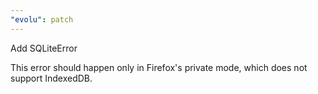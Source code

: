 ```yaml
---
"evolu": patch
---
```


Add SQLiteError

This error should happen only in Firefox's private mode, which does not support IndexedDB.
